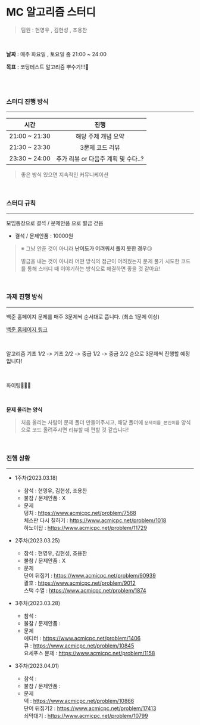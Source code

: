# MC 알고리즘 스터디

> 팀원 : 현영우 , 김현성 , 조용찬

<br>

**날짜** : 매주 화요일 , 토요일 줌 21:00 ~ 24:00

**목표** : 코딩테스트 알고리즘 뿌수기!!!🙋

<br>

<br>

### 스터디 진행 방식

---

|     시간      |                진행                 |
| :-----------: | :---------------------------------: |
| 21:00 ~ 21:30 |         해당 주제 개념 요약         |
| 21:30 ~ 23:30 |           3문제 코드 리뷰           |
| 23:30 ~ 24:00 | 추가 리뷰 or 다음주 계획 및 수다..? |

> 좋은 방식 있으면 지속적인 커뮤니케이션

<br>

### 스터디 규칙

---

모임통장으로 결석 / 문제안품 으로 벌금 걷음

- 결석 / 문제안품 : 10000원

> ※ 그냥 안푼 것이 아니라 **난이도가 어려워서 풀지 못한 경우**:cry:
>
> 벌금을 내는 것이 아니라 어떤 방식의 접근이 어려웠는지 문제 풀기 시도한 코드를 통해 스터디 때 이야기하는 방식으로 해결하면 좋을 것 같아요! 

<br>

### 과제 진행 방식

---

백준 홈페이지 문제를 매주 3문제씩 순서대로 풉니다. (최소 1문제 이상)

[백준 홈페이지 링크](<https://www.acmicpc.net/>)

<br>

알고리즘 기초 1/2 -> 기초 2/2 -> 중급 1/2 -> 중금 2/2 순으로 3문제씩 진행할 예정입니다!


<br>

화이팅👏👏👏

<br>

**문제 올리는 양식**

> 처음 올리는 사람이 문제 폴더 만들어주시고, 해당 폴더에 `문제이름_본인이름` 양식으로 코드 올려주시면 리뷰할 때 편할 것 같습니다!

<br>

### 진행 상황

---

- 1주차(2023.03.18)

  - 참석 : 현영우, 김현성, 조용찬
  - 불참 / 문제안품 : X
  - 문제 <br> 덩치 : https://www.acmicpc.net/problem/7568 <br> 체스판 다시 칠하기 : https://www.acmicpc.net/problem/1018 <br> 하노이탑 : https://www.acmicpc.net/problem/11729

- 2주차(2023.03.25)

  - 참석 : 현영우, 김현성, 조용찬
  - 불참 / 문제안품 : X
  - 문제 <br> 단어 뒤집기 : https://www.acmicpc.net/problem/90939 <br> 괄호 : https://www.acmicpc.net/problem/9012 <br> 스택 수열 : https://www.acmicpc.net/problem/1874
  
- 3주차(2023.03.28)

  - 참석 : 
  - 불참 / 문제안품 : 
  - 문제 <br> 에디터 : https://www.acmicpc.net/problem/1406 <br> 큐 : https://www.acmicpc.net/problem/10845 <br> 요세푸스 문제 : https://www.acmicpc.net/problem/1158
  
- 3주차(2023.04.01)

  - 참석 :
  - 불참 / 문제안품 :
  - 문제 <br> 덱 : https://www.acmicpc.net/problem/10866 <br> 단어 뒤집기2 : https://www.acmicpc.net/problem/17413 <br> 쇠막대기 : https://www.acmicpc.net/problem/10799

  <br>

